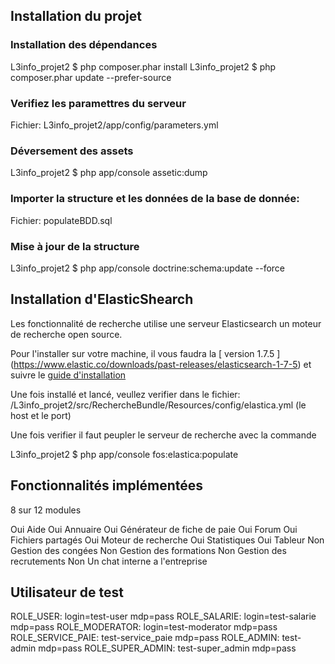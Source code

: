 Installation du projet
----------------------

### Installation des dépendances
L3info_projet2 $ php composer.phar install
L3info_projet2 $ php composer.phar update --prefer-source

### Verifiez les paramettres du serveur
Fichier: L3info_projet2/app/config/parameters.yml

### Déversement des assets
L3info_projet2 $ php app/console assetic:dump

### Importer la structure et les données de la base de donnée:
Fichier: populateBDD.sql

### Mise à jour de la structure
L3info_projet2 $ php app/console doctrine:schema:update --force

Installation d'ElasticShearch
-----------------------------

Les fonctionnalité de recherche utilise une serveur Elasticsearch un moteur de recherche open source.

Pour l'installer sur votre machine, il vous faudra la [ version 1.7.5 ] (https://www.elastic.co/downloads/past-releases/elasticsearch-1-7-5)
et suivre le [guide d'installation](https://www.elastic.co/guide/en/elasticsearch/reference/1.7/_installation.html)

Une fois installé et lancé, veullez verifier dans le fichier: /L3info_projet2/src/RechercheBundle/Resources/config/elastica.yml (le host et le port)

Une fois verifier il faut peupler le serveur de recherche avec la commande

L3info_projet2 $ php app/console fos:elastica:populate
 
Fonctionnalités implémentées
-----------------------------

8 sur 12 modules

Oui Aide
Oui Annuaire
Oui Générateur de fiche de paie
Oui Forum
Oui Fichiers partagés
Oui Moteur de recherche
Oui Statistiques
Oui Tableur
Non Gestion des congées
Non Gestion des formations
Non Gestion des recrutements
Non Un chat interne a l'entreprise 

Utilisateur de test
-------------------

ROLE_USER: login=test-user  mdp=pass
ROLE_SALARIE: login=test-salarie  mdp=pass
ROLE_MODERATOR: login=test-moderator mdp=pass
ROLE_SERVICE_PAIE: test-service_paie mdp=pass
ROLE_ADMIN: test-admin mdp=pass
ROLE_SUPER_ADMIN: test-super_admin  mdp=pass